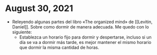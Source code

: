 # August 30, 2021

- Releyendo algunas partes del libro «The organized mind» de [[Levitin, Daniel]]. Sobre como dormir de manera adecuada. Me quedo con lo siguiente:
	- Establezca un horario fijo para dormir y despertarse, incluso si un día se va a dormir más tarde, es mejor mantener el mismo horario que dormir la misma cantidad de horas.

